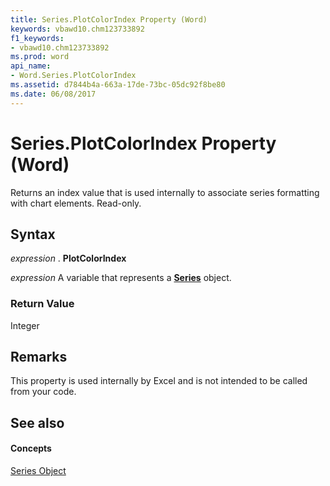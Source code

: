 ```yaml
---
title: Series.PlotColorIndex Property (Word)
keywords: vbawd10.chm123733892
f1_keywords:
- vbawd10.chm123733892
ms.prod: word
api_name:
- Word.Series.PlotColorIndex
ms.assetid: d7844b4a-663a-17de-73bc-05dc92f8be80
ms.date: 06/08/2017
---
```



# Series.PlotColorIndex Property (Word)

Returns an index value that is used internally to associate series formatting with chart elements. Read-only.


## Syntax

 _expression_ . **PlotColorIndex**

 _expression_ A variable that represents a **[Series](Word.Series.md)** object.


### Return Value

Integer


## Remarks

This property is used internally by Excel and is not intended to be called from your code.


## See also


#### Concepts


[Series Object](Word.Series.md)

